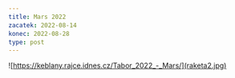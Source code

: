 ```yaml
---
title: Mars 2022
zacatek: 2022-08-14
konec: 2022-08-28
type: post
---
```

![https://keblany.rajce.idnes.cz/Tabor_2022_-_Mars/](raketa2.jpg)